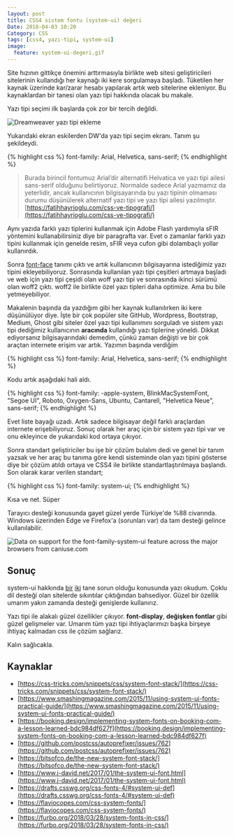 ```yaml
---
layout: post
title: CSS4 sistem fontu (system-ui) değeri
Date: 2018-04-03 10:20
Category: CSS
tags: [css4, yazı-tipi, system-ui]
image:
  feature: system-ui-degeri.gif
---
```


Site hızının gittikçe önemini arttırmasıyla birlikte web sitesi geliştiricileri sitelerinin kullandığı her kaynağı iki kere sorgulamaya başladı. Tüketilen her kaynak üzerinde kar/zarar hesabı yapılarak artık web sitelerine ekleniyor. Bu kaynaklardan bir tanesi olan yazı tipi hakkında olacak bu makale.

Yazı tipi seçimi ilk başlarda çok zor bir tercih değildi. 

![Dreamweaver yazı tipi ekleme](https://fatihhayrioglu.com/images/dw_format_text-min.jpg)

Yukarıdaki ekran eskilerden DW'da yazı tipi seçim ekranı. Tanım şu şekildeydi.

{% highlight css %}
font-family: Arial, Helvetica, sans-serif;
{% endhighlight %}

> Burada birincil fontumuz Arial’dir alternatifi Helvatica ve yazı tipi ailesi sans-serif olduğunu belirtiyoruz. Normalde sadece Arial yazmamız da yeterlidir, ancak kullanıcının bilgisayarında bu yazı tipinin olmaması durumu düşünülerek alternatif yazı tipi ve yazı tipi ailesi yazılmıştır. [https://fatihhayrioglu.com/css-ve-tipografi/](https://fatihhayrioglu.com/css-ve-tipografi/)

Aynı yazıda farklı yazı tiplerini kullanmak için Adobe Flash yardımıyla sFIR yöntemini kullanabilirsiniz diye bir paragrafta var. Evet o zamanlar farklı yazı tipini kullanmak için genelde resim, sFIR veya cufon gibi dolambaçlı yollar kullanırdık.

Sonra [font-face](https://fatihhayrioglu.com/woff2-ve-font-face-tanimini-iki-satira-indirmek/) tanımı çıktı ve artık kullanıcının bilgisayarına istediğimiz yazı tipini ekleyebiliyoruz. Sonrasında kullanılan yazı tipi çeşitleri artmaya başladı ve web için yazı tipi çeşidi olan woff yazı tipi ve sonrasında ikinci sürümü olan woff2 çıktı. woff2 ile birlikte özel yazı tipleri daha optimize. Ama bu bile yetmeyebiliyor.

Makalenin başında da yazdığım gibi her kaynak kullanılırken iki kere düşünülüyor diye. İşte bir çok popüler site GitHub, Wordpress, Bootstrap, Medium, Ghost gibi siteler özel yazı tipi kullanımını sorguladı ve sistem yazı tipi dediğimiz kullanıcının **aracında** kullandığı yazı tiplerine yöneldi. Dikkat ediyorsanız bilgisayarındaki demedim, çünkü zaman değişti ve bir çok araçtan internete erişim var artık. Yazımın başında verdiğim 

{% highlight css %}
font-family: Arial, Helvetica, sans-serif;
{% endhighlight %}

Kodu artık aşağıdaki hali aldı.

{% highlight css %}
font-family: -apple-system,
BlinkMacSystemFont,
"Segoe UI",
Roboto,
Oxygen-Sans,
Ubuntu,
Cantarell,
"Helvetica Neue",
sans-serif;
{% endhighlight %}

Evet liste bayağı uzadı. Artık sadece bilgisayar değil farklı araçlardan internete erişebiliyoruz. Sonuç olarak her araç için bir sistem yazı tipi var ve onu ekleyince de yukarıdaki kod ortaya çıkıyor.

Sonra standart geliştiriciler bu işe bir çözüm bulalım dedi ve genel bir tanım yazsak ve her araç bu tanıma göre kendi sisteminde olan yazı tipini gösterse diye bir çözüm atıldı ortaya ve CSS4 ile birlikte standartlaştırılmaya başlandı. Son olarak karar verilen standart;

{% highlight css %}
font-family: system-ui;
{% endhighlight %}

Kısa ve net. Süper

Tarayıcı desteği konusunda gayet güzel yerde Türkiye'de %88 civarında. Windows üzerinden Edge ve Firefox'a (sorunları var) da tam desteği gelince kullanılabilir.

<picture>
<source type="image/webp" srcset="https://caniuse.bitsofco.de/static/v1/font-family-system-ui-1741162358627.webp">
<source type="image/png" srcset="https://caniuse.bitsofco.de/static/v1/font-family-system-ui-1741162358627.png">
<img src="https://caniuse.bitsofco.de/static/v1/font-family-system-ui-1741162358627.jpg" alt="Data on support for the font-family-system-ui feature across the major browsers from caniuse.com">
</picture>

## Sonuç 

system-ui hakkında [bir](https://infinnie.github.io/blog/2017/systemui.html) [iki](https://github.com/twbs/bootstrap/pull/22377) tane sorun olduğu konusunda yazı okudum. Çoklu dil desteği olan sitelerde sıkıntılar çıktığından bahsediyor. Güzel bir özellik umarım yakın zamanda desteği genişlerde kullanırız.

Yazı tipi ile alakalı güzel özellikler çıkıyor. **font-display**, **değişken fontlar** gibi güzel gelişmeler var. Umarım tüm yazı tipi ihtiyaçlarımızı  başka birşeye ihtiyaç kalmadan css ile çözüm sağlarız.

Kalın sağlıcakla.

## Kaynaklar

 - [https://css-tricks.com/snippets/css/system-font-stack/](https://css-tricks.com/snippets/css/system-font-stack/)
 - [https://www.smashingmagazine.com/2015/11/using-system-ui-fonts-practical-guide/](https://www.smashingmagazine.com/2015/11/using-system-ui-fonts-practical-guide/)
 - [https://booking.design/implementing-system-fonts-on-booking-com-a-lesson-learned-bdc984df627f](https://booking.design/implementing-system-fonts-on-booking-com-a-lesson-learned-bdc984df627f)
 - [https://github.com/postcss/autoprefixer/issues/762](https://github.com/postcss/autoprefixer/issues/762)
 - [https://bitsofco.de/the-new-system-font-stack/](https://bitsofco.de/the-new-system-font-stack/)
 - [https://www.j-david.net/2017/01/the-system-ui-font.html](https://www.j-david.net/2017/01/the-system-ui-font.html)
 - [https://drafts.csswg.org/css-fonts-4/#system-ui-def](https://drafts.csswg.org/css-fonts-4/#system-ui-def)
 - [https://flaviocopes.com/css-system-fonts/](https://flaviocopes.com/css-system-fonts/)
 - [https://furbo.org/2018/03/28/system-fonts-in-css/](https://furbo.org/2018/03/28/system-fonts-in-css/)
